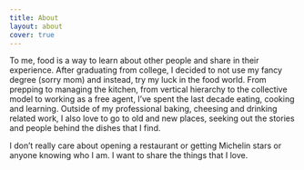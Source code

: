 ```yaml
---
title: About
layout: about
cover: true
---
```


To me, food is a way to learn about other people and share in their experience.  After graduating from college, I decided to not use my fancy degree (sorry mom) and instead, try my luck in the food world.  From prepping to managing the kitchen, from vertical hierarchy to the collective model to working as a free agent, I’ve spent the last decade eating, cooking and learning.  Outside of my professional baking, cheesing and drinking related work, I also love to go to old and new places, seeking out the stories and people behind the dishes that I find.

I don’t really care about opening a restaurant or getting Michelin stars or anyone knowing who I am.  I want to share the things that I love.
